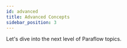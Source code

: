```yaml
---
id: advanced
title: Advanced Concepts
sidebar_position: 3
---
```


Let's dive into the next level of Paraflow topics.